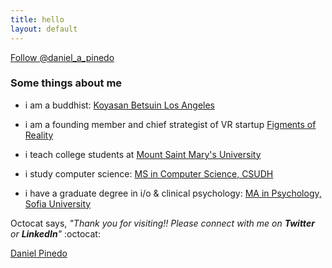 ```yaml
---
title: hello
layout: default
---
```


<a href="https://twitter.com/daniel_a_pinedo" class="twitter-follow-button" data-show-count="false">Follow @daniel_a_pinedo</a><script async src="//platform.twitter.com/widgets.js" charset="utf-8"></script>

### Some things about me

* i am a buddhist:
[Koyasan Betsuin Los Angeles](http://www.koyasanbetsuin.org/)

* i am a founding member and chief strategist of VR startup 
[Figments of Reality](http://figmentsofreality.io)

* i teach college students at 
[Mount Saint Mary's University](https://www.msmu.edu/)

* i study computer science: 
[MS in Computer Science, CSUDH](http://csc.csudh.edu/)

* i have a graduate degree in i/o & clinical psychology: 
[MA in Psychology, Sofia University](http://www.sofia.edu/)

Octocat says, *"Thank you for visiting!! Please connect with me on __Twitter__ or __LinkedIn__"*  :octocat:

<script type="text/javascript" src="https://platform.linkedin.com/badges/js/profile.js" async defer></script>
<div class="LI-profile-badge"  data-version="v1" data-size="medium" data-locale="en_US" data-type="horizontal" data-theme="dark" data-vanity="danielpinedo"><a class="LI-simple-link" href='https://www.linkedin.com/in/danielpinedo?trk=profile-badge'>Daniel Pinedo</a></div>
